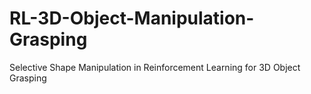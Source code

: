 # RL-3D-Object-Manipulation-Grasping
Selective Shape Manipulation in Reinforcement Learning for 3D Object Grasping
